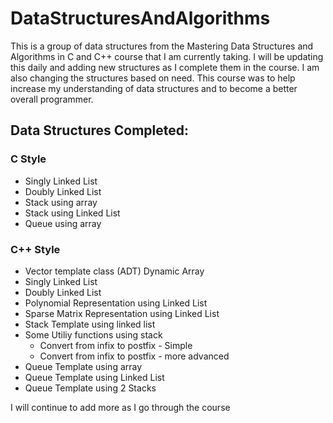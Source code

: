 # DataStructuresAndAlgorithms
This is a group of data structures from the Mastering Data Structures and Algorithms in C and C++ course that I am currently taking. I will be updating this daily and adding new structures as I complete them in the course. I am also changing the structures based on need.  This course was to help increase my understanding of data structures and to become a better overall programmer.

## Data Structures Completed:
### C Style
*    Singly Linked List
*    Doubly Linked List
*    Stack using array
*    Stack using Linked List
*    Queue using array

### C++ Style
*    Vector template class (ADT) Dynamic Array
*    Singly Linked List
*    Doubly Linked List
*    Polynomial Representation using Linked List
*    Sparse Matrix Representation using Linked List
*    Stack Template using linked list
*    Some Utiliy functions using stack
     * Convert from infix to postfix - Simple
     * Convert from infix to postfix - more advanced
*    Queue Template using array
*    Queue Template using Linked List
*    Queue Template using 2 Stacks

I will continue to add more as I go through the course
